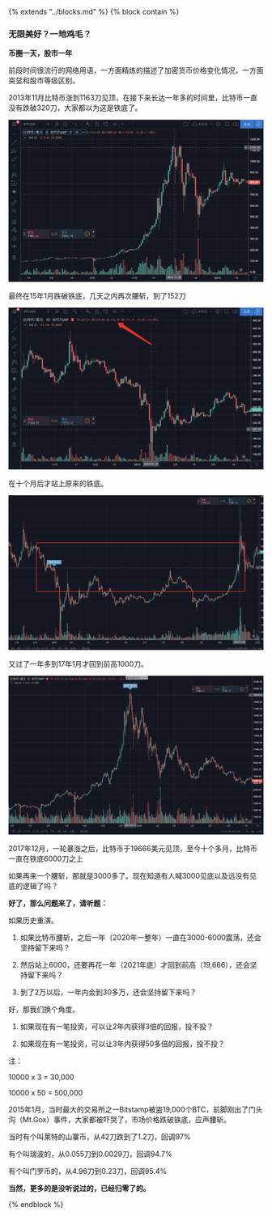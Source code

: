 {%  extends "../blocks.md"  %}
{%  block contain  %}

### 无限美好？一地鸡毛？



**币圈一天，股市一年**

前段时间很流行的网络用语，一方面精炼的描述了加密货币价格变化情况，一方面突显和股市等级区别。

2013年11月比特币涨到1163刀见顶，在接下来长达一年多的时间里，比特币一直没有跌破320刀，大家都以为这是铁底了。

<img src="../assets/images/image-20191122170357431.png" alt="image-20191122170357431"  />

最终在15年1月跌破铁底，几天之内再次腰斩，到了152刀

![image-20191126101013611](../assets/images/image-20191126101013611.png)

在十个月后才站上原来的铁底。

![image-20191126101347854](../assets/images/image-20191126101347854.png)

又过了一年多到17年1月才回到前高1000刀。

![image-20191126101535824](../assets/images/image-20191126101535824.png)

2017年12月，一轮暴涨之后，比特币于19666美元见顶，至今十个多月，比特币一直在铁底6000刀之上

如果再来一个腰斩，那就是3000多了。现在知道有人喊3000见底以及远没有见底的逻辑了吗？



**好了，那么问题来了，请听题：**



如果历史重演。

1. 如果比特币腰斩，之后一年（2020年一整年）一直在3000-6000震荡，还会坚持留下来吗？

2. 然后站上6000，还要再花一年（2021年底）才回到前高（19,666），还会坚持留下来吗？

3. 到了2万以后，一年内会到30多万，还会坚持留下来吗？





好，那我们换个角度。



1. 如果现在有一笔投资，可以让2年内获得3倍的回报，投不投？



2. 如果现在有一笔投资，可以让3年内获得50多倍的回报，投不投？



注：

10000 x 3 = 30,000

10000 x 50 = 500,000

2015年1月，当时最大的交易所之一Bitstamp被盗19,000个BTC，前脚刚出了门头沟（Mt.Gox）事件，大家都被吓哭了，市场价格跌破铁底，应声腰斩。

当时有个叫莱特的山寨币，从42刀跌到了1.2刀，回调97%

有个叫瑞波的，从0.055刀到0.0029刀，回调94.7%

有个叫门罗币的，从4.96刀到0.23刀，回调95.4%



**当然，更多的是没听说过的，已经归零了的。**



{%  endblock   %}

